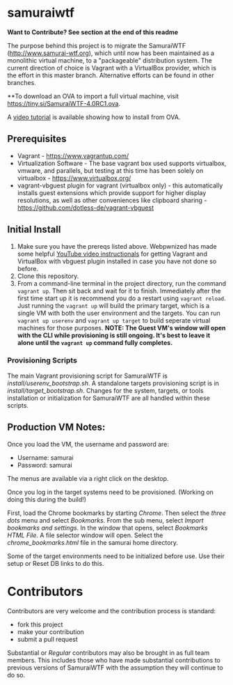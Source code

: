 # samuraiwtf

**Want to Contribute? See section at the end of this readme**

The purpose behind this project is to migrate the SamuraiWTF (http://www.samurai-wtf.org), which until now has been maintained as a monolithic virtual machine, to a "packageable" distribution system. The current direction of choice is Vagrant with a VirtualBox provider, which is the effort in this master branch.  Alternative efforts can be found in other branches.

**To download an OVA to import a full virtual machine, visit https://tiny.si/SamuraiWTF-4.0RC1.ova. 

A [video tutorial](https://www.youtube.com/watch?v=3a3qOFubfGg) is available showing how to install from OVA.

## Prerequisites
- Vagrant - https://www.vagrantup.com/
- Virtualization Software - The base vagrant box used supports virtualbox, vmware, and parallels, but testing at this time has been solely on virtualbox - https://www.virtualbox.org/
- vagrant-vbguest plugin for vagrant (virtualbox only) - this automatically installs guest extensions which provide support for higher display resolutions, as well as other conveniences like clipboard sharing - https://github.com/dotless-de/vagrant-vbguest

## Initial Install
1. Make sure you have the prereqs listed above. Webpwnized has made some helpful [YouTube video instructionals](https://www.youtube.com/watch?v=MCqpTpxNSlA&list=PLZOToVAK85Mru8ye3up3VR_jXms56OFE5) for getting Vagrant and VirtualBox  with vbguest plugin installed in case you have not done so before.
2. Clone this repository.
3. From a command-line terminal in the project directory, run the command `vagrant up`. Then sit back and wait for it to finish. Immediately after the first time start up it is recommend you do a restart using `vagrant reload`.  Just running the `vagrant up` will build the primary target, which is a single VM with both the user environment and the targets.  You can run `vagrant up userenv` and `vagrant up target` to build seperate virtual machines for those purposes.
**NOTE: The Guest VM's window will open with the CLI while provisioning is still ongoing. It's best to leave it alone until the `vagrant up` command fully completes.**

### Provisioning Scripts
The main Vagrant provisioning script for SamuraiWTF is *install/userenv_bootstrap.sh*.  A standalone targets provisioning script is in *install/target_bootstrap.sh*.  Changes for the system, targets, or tools installation or initialization for SamuraiWTF are all handled within these scripts.

## Production VM Notes:
Once you load the VM, the username and password are:

- Username: samurai
- Password: samurai

The menus are available via a right click on the desktop.

Once you log in the target systems need to be provisioned. (Working on doing this during the build!)

First, load the Chrome bookmarks by starting *Chrome*.  Then select the *three dots* menu and select *Bookmarks*.
From the sub menu, select *Import bookmarks and settings*.  In the window that opens, select *Bookmarks HTML File*.
A file selector window will open.  Select the *chrome_bookmarks.html* file in the samurai home directory.

Some of the target environments need to be initialized before use.  Use their setup or Reset DB links to do this.



# Contributors
Contributors are very welcome and the contribution process is standard:

  * fork this project
  * make your contribution
  * submit a pull request
  
Substantial or *Regular* contributors may also be brought in as full team members. This includes those who have made substantial contributions to previous versions of SamuraiWTF with the assumption they will continue to do so.
